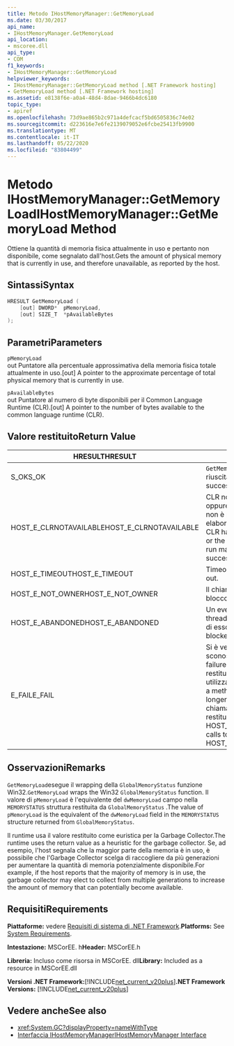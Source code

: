 ```yaml
---
title: Metodo IHostMemoryManager::GetMemoryLoad
ms.date: 03/30/2017
api_name:
- IHostMemoryManager.GetMemoryLoad
api_location:
- mscoree.dll
api_type:
- COM
f1_keywords:
- IHostMemoryManager::GetMemoryLoad
helpviewer_keywords:
- IHostMemoryManager::GetMemoryLoad method [.NET Framework hosting]
- GetMemoryLoad method [.NET Framework hosting]
ms.assetid: e8138f6e-a0a4-48d4-8dae-9466b4dc6180
topic_type:
- apiref
ms.openlocfilehash: 73d9ae865b2c971a4defcacf5bd6505836c74e02
ms.sourcegitcommit: d223616e7e6fe2139079052e6fcbe25413fb9900
ms.translationtype: MT
ms.contentlocale: it-IT
ms.lasthandoff: 05/22/2020
ms.locfileid: "83804499"
---
```

# <a name="ihostmemorymanagergetmemoryload-method"></a><span data-ttu-id="f4725-102">Metodo IHostMemoryManager::GetMemoryLoad</span><span class="sxs-lookup"><span data-stu-id="f4725-102">IHostMemoryManager::GetMemoryLoad Method</span></span>
<span data-ttu-id="f4725-103">Ottiene la quantità di memoria fisica attualmente in uso e pertanto non disponibile, come segnalato dall'host.</span><span class="sxs-lookup"><span data-stu-id="f4725-103">Gets the amount of physical memory that is currently in use, and therefore unavailable, as reported by the host.</span></span>  
  
## <a name="syntax"></a><span data-ttu-id="f4725-104">Sintassi</span><span class="sxs-lookup"><span data-stu-id="f4725-104">Syntax</span></span>  
  
```cpp  
HRESULT GetMemoryLoad (  
    [out] DWORD*  pMemoryLoad,
    [out] SIZE_T  *pAvailableBytes  
);  
```  
  
## <a name="parameters"></a><span data-ttu-id="f4725-105">Parametri</span><span class="sxs-lookup"><span data-stu-id="f4725-105">Parameters</span></span>  
 `pMemoryLoad`  
 <span data-ttu-id="f4725-106">out Puntatore alla percentuale approssimativa della memoria fisica totale attualmente in uso.</span><span class="sxs-lookup"><span data-stu-id="f4725-106">[out] A pointer to the approximate percentage of total physical memory that is currently in use.</span></span>  
  
 `pAvailableBytes`  
 <span data-ttu-id="f4725-107">out Puntatore al numero di byte disponibili per il Common Language Runtime (CLR).</span><span class="sxs-lookup"><span data-stu-id="f4725-107">[out] A pointer to the number of bytes available to the common language runtime (CLR).</span></span>  
  
## <a name="return-value"></a><span data-ttu-id="f4725-108">Valore restituito</span><span class="sxs-lookup"><span data-stu-id="f4725-108">Return Value</span></span>  
  
|<span data-ttu-id="f4725-109">HRESULT</span><span class="sxs-lookup"><span data-stu-id="f4725-109">HRESULT</span></span>|<span data-ttu-id="f4725-110">Descrizione</span><span class="sxs-lookup"><span data-stu-id="f4725-110">Description</span></span>|  
|-------------|-----------------|  
|<span data-ttu-id="f4725-111">S_OK</span><span class="sxs-lookup"><span data-stu-id="f4725-111">S_OK</span></span>|<span data-ttu-id="f4725-112">`GetMemoryLoad`la restituzione è riuscita.</span><span class="sxs-lookup"><span data-stu-id="f4725-112">`GetMemoryLoad` returned successfully.</span></span>|  
|<span data-ttu-id="f4725-113">HOST_E_CLRNOTAVAILABLE</span><span class="sxs-lookup"><span data-stu-id="f4725-113">HOST_E_CLRNOTAVAILABLE</span></span>|<span data-ttu-id="f4725-114">CLR non è stato caricato in un processo oppure CLR si trova in uno stato in cui non è possibile eseguire codice gestito o elaborare la chiamata correttamente.</span><span class="sxs-lookup"><span data-stu-id="f4725-114">The CLR has not been loaded into a process, or the CLR is in a state in which it cannot run managed code or process the call successfully.</span></span>|  
|<span data-ttu-id="f4725-115">HOST_E_TIMEOUT</span><span class="sxs-lookup"><span data-stu-id="f4725-115">HOST_E_TIMEOUT</span></span>|<span data-ttu-id="f4725-116">Timeout della chiamata.</span><span class="sxs-lookup"><span data-stu-id="f4725-116">The call timed out.</span></span>|  
|<span data-ttu-id="f4725-117">HOST_E_NOT_OWNER</span><span class="sxs-lookup"><span data-stu-id="f4725-117">HOST_E_NOT_OWNER</span></span>|<span data-ttu-id="f4725-118">Il chiamante non è il proprietario del blocco.</span><span class="sxs-lookup"><span data-stu-id="f4725-118">The caller does not own the lock.</span></span>|  
|<span data-ttu-id="f4725-119">HOST_E_ABANDONED</span><span class="sxs-lookup"><span data-stu-id="f4725-119">HOST_E_ABANDONED</span></span>|<span data-ttu-id="f4725-120">Un evento è stato annullato mentre un thread bloccato o Fiber era in attesa su di esso.</span><span class="sxs-lookup"><span data-stu-id="f4725-120">An event was canceled while a blocked thread or fiber was waiting on it.</span></span>|  
|<span data-ttu-id="f4725-121">E_FAIL</span><span class="sxs-lookup"><span data-stu-id="f4725-121">E_FAIL</span></span>|<span data-ttu-id="f4725-122">Si è verificato un errore irreversibile sconosciuto.</span><span class="sxs-lookup"><span data-stu-id="f4725-122">An unknown catastrophic failure occurred.</span></span> <span data-ttu-id="f4725-123">Quando un metodo restituisce E_FAIL, CLR non è più utilizzabile all'interno del processo.</span><span class="sxs-lookup"><span data-stu-id="f4725-123">When a method returns E_FAIL, the CLR is no longer usable within the process.</span></span> <span data-ttu-id="f4725-124">Le chiamate successive ai metodi di hosting restituiscono HOST_E_CLRNOTAVAILABLE.</span><span class="sxs-lookup"><span data-stu-id="f4725-124">Subsequent calls to hosting methods return HOST_E_CLRNOTAVAILABLE.</span></span>|  
  
## <a name="remarks"></a><span data-ttu-id="f4725-125">Osservazioni</span><span class="sxs-lookup"><span data-stu-id="f4725-125">Remarks</span></span>  
 <span data-ttu-id="f4725-126">`GetMemoryLoad`esegue il wrapping della `GlobalMemoryStatus` funzione Win32.</span><span class="sxs-lookup"><span data-stu-id="f4725-126">`GetMemoryLoad` wraps the Win32 `GlobalMemoryStatus` function.</span></span> <span data-ttu-id="f4725-127">Il valore di `pMemoryLoad` è l'equivalente del `dwMemoryLoad` campo nella `MEMORYSTATUS` struttura restituita da `GlobalMemoryStatus` .</span><span class="sxs-lookup"><span data-stu-id="f4725-127">The value of `pMemoryLoad` is the equivalent of the `dwMemoryLoad` field in the `MEMORYSTATUS` structure returned from `GlobalMemoryStatus`.</span></span>  
  
 <span data-ttu-id="f4725-128">Il runtime usa il valore restituito come euristica per la Garbage Collector.</span><span class="sxs-lookup"><span data-stu-id="f4725-128">The runtime uses the return value as a heuristic for the garbage collector.</span></span> <span data-ttu-id="f4725-129">Se, ad esempio, l'host segnala che la maggior parte della memoria è in uso, è possibile che l'Garbage Collector scelga di raccogliere da più generazioni per aumentare la quantità di memoria potenzialmente disponibile.</span><span class="sxs-lookup"><span data-stu-id="f4725-129">For example, if the host reports that the majority of memory is in use, the garbage collector may elect to collect from multiple generations to increase the amount of memory that can potentially become available.</span></span>  
  
## <a name="requirements"></a><span data-ttu-id="f4725-130">Requisiti</span><span class="sxs-lookup"><span data-stu-id="f4725-130">Requirements</span></span>  
 <span data-ttu-id="f4725-131">**Piattaforme:** vedere [Requisiti di sistema di .NET Framework](../../get-started/system-requirements.md).</span><span class="sxs-lookup"><span data-stu-id="f4725-131">**Platforms:** See [System Requirements](../../get-started/system-requirements.md).</span></span>  
  
 <span data-ttu-id="f4725-132">**Intestazione:** MSCorEE. h</span><span class="sxs-lookup"><span data-stu-id="f4725-132">**Header:** MSCorEE.h</span></span>  
  
 <span data-ttu-id="f4725-133">**Libreria:** Incluso come risorsa in MSCorEE. dll</span><span class="sxs-lookup"><span data-stu-id="f4725-133">**Library:** Included as a resource in MSCorEE.dll</span></span>  
  
 <span data-ttu-id="f4725-134">**Versioni .NET Framework:**[!INCLUDE[net_current_v20plus](../../../../includes/net-current-v20plus-md.md)]</span><span class="sxs-lookup"><span data-stu-id="f4725-134">**.NET Framework Versions:** [!INCLUDE[net_current_v20plus](../../../../includes/net-current-v20plus-md.md)]</span></span>  
  
## <a name="see-also"></a><span data-ttu-id="f4725-135">Vedere anche</span><span class="sxs-lookup"><span data-stu-id="f4725-135">See also</span></span>

- <xref:System.GC?displayProperty=nameWithType>
- [<span data-ttu-id="f4725-136">Interfaccia IHostMemoryManager</span><span class="sxs-lookup"><span data-stu-id="f4725-136">IHostMemoryManager Interface</span></span>](ihostmemorymanager-interface.md)
